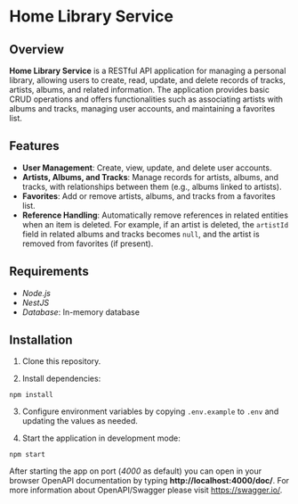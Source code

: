 # Home Library Service

## Overview

**Home Library Service** is a RESTful API application for managing a personal library, allowing users to create, read, update, and delete records of tracks, artists, albums, and related information. The application provides basic CRUD operations and offers functionalities such as associating artists with albums and tracks, managing user accounts, and maintaining a favorites list.

## Features

- **User Management**: Create, view, update, and delete user accounts.
- **Artists, Albums, and Tracks**: Manage records for artists, albums, and tracks, with relationships between them (e.g., albums linked to artists).
- **Favorites**: Add or remove artists, albums, and tracks from a favorites list.
- **Reference Handling**: Automatically remove references in related entities when an item is deleted. For example, if an artist is deleted, the `artistId` field in related albums and tracks becomes `null`, and the artist is removed from favorites (if present).

## Requirements

- _Node.js_
- _NestJS_
- _Database_: In-memory database

## Installation

1. Clone this repository.

2. Install dependencies:

```
npm install
```

3. Configure environment variables by copying `.env.example` to `.env` and updating the values as needed.

4. Start the application in development mode:

```
npm start
```

After starting the app on port (_4000_ as default) you can open in your browser OpenAPI documentation by typing **http://localhost:4000/doc/**.
For more information about OpenAPI/Swagger please visit https://swagger.io/.
